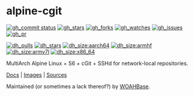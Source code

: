 # alpine-cgit

[![gh_commit status][201]][151]
[![gh_stars][202]][152]
[![gh_forks][203]][153]
[![gh_watches][204]][154]
[![gh_issues][211]][161]
[![gh_pr][212]][162]

[![dh_pulls][205]][155]
[![dh_stars][206]][156]
[![dh_size:aarch64][208]][158]
[![dh_size:armhf][210]][160]
[![dh_size:armv7l][209]][159]
[![dh_size:x86_64][207]][157]

MultiArch Alpine Linux + S6 + cGit + SSHd for network-local repositories.

[Docs][112] | [Images][155] | [Sources][151]

Maintained (or sometimes a lack thereof?) by [WOAHBase][110].

[110]: https://woahbase.online/
[112]: https://woahbase.online/images/alpine-cgit/

[151]: https://github.com/woahbase/alpine-cgit
[152]: https://github.com/woahbase/alpine-cgit/stargazers
[153]: https://github.com/woahbase/alpine-cgit/network/members
[154]: https://github.com/woahbase/alpine-cgit/watchers
[155]: https://hub.docker.com/r/woahbase/alpine-cgit
[156]: https://hub.docker.com/r/woahbase/alpine-cgit
[157]: https://hub.docker.com/r/woahbase/alpine-cgit/tags?name=x86_64&ordering=last_updated
[158]: https://hub.docker.com/r/woahbase/alpine-cgit/tags?name=aarch64&ordering=last_updated
[159]: https://hub.docker.com/r/woahbase/alpine-cgit/tags?name=armv7l&ordering=last_updated
[160]: https://hub.docker.com/r/woahbase/alpine-cgit/tags?name=armhf&ordering=last_updated
[161]: https://github.com/woahbase/alpine-cgit/issues
[162]: https://github.com/woahbase/alpine-cgit/pulls

[201]: https://img.shields.io/github/last-commit/woahbase/alpine-cgit?color=brightgreen&style=flat-square&logo=github
[202]: https://img.shields.io/github/stars/woahbase/alpine-cgit?color=brightgreen&style=flat-square&logo=github
[203]: https://img.shields.io/github/forks/woahbase/alpine-cgit?color=brightgreen&style=flat-square&logo=github
[204]: https://img.shields.io/github/watchers/woahbase/alpine-cgit?color=brightgreen&style=flat-square&logo=github
[205]: https://img.shields.io/docker/pulls/woahbase/alpine-cgit?color=brightgreen&style=flat-square&logo=docker&label=pulls
[206]: https://img.shields.io/docker/stars/woahbase/alpine-cgit?color=brightgreen&style=flat-square&logo=docker&label=stars
[207]: https://img.shields.io/docker/image-size/woahbase/alpine-cgit/x86_64?label=x86_64&color=brightgreen&style=flat-square&logo=docker
[208]: https://img.shields.io/docker/image-size/woahbase/alpine-cgit/aarch64?label=aarch64&color=brightgreen&style=flat-square&logo=docker
[209]: https://img.shields.io/docker/image-size/woahbase/alpine-cgit/armv7l?label=armv7l&color=brightgreen&style=flat-square&logo=docker
[210]: https://img.shields.io/docker/image-size/woahbase/alpine-cgit/armhf?label=armhf&color=brightgreen&style=flat-square&logo=docker
[211]: https://img.shields.io/github/issues/woahbase/alpine-cgit?color=brightgreen&style=flat-square&logo=github
[212]: https://img.shields.io/github/issues-pr/woahbase/alpine-cgit?color=brightgreen&style=flat-square&logo=github
